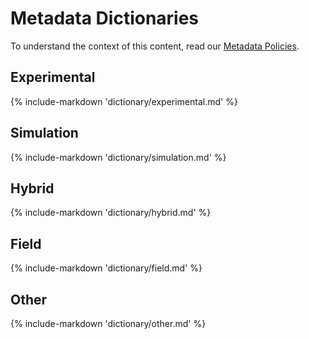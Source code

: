 # Metadata Dictionaries

To understand the context of this content, read our [Metadata Policies](/user-guide/curating/policies/#metadata).

<!--content-start-->

## Experimental

{% include-markdown 'dictionary/experimental.md' %}

## Simulation

{% include-markdown 'dictionary/simulation.md' %}

## Hybrid

{% include-markdown 'dictionary/hybrid.md' %}

## Field

{% include-markdown 'dictionary/field.md' %}

## Other

{% include-markdown 'dictionary/other.md' %}
